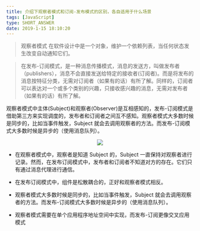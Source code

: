 ```yaml
---
title: 介绍下观察者模式和订阅-发布模式的区别，各自适用于什么场景
tags: [JavaScript]
type: SHORT_ANSWER
date: 2019-1-15 18:10:20
---
```


> 观察者模式 在软件设计中是一个对象，维护一个依赖列表，当任何状态发生改变自动通知它们。

> 在发布-订阅模式，是一种消息传播模式，消息的发送方，叫做发布者（publishers），消息不会直接发送给特定的接收者(订阅者)。而是将发布的消息按特征分类，无需对订阅者（如果有的话）有所了解。同样的，订阅者可以表达对一个或多个类别的兴趣，只接收感兴趣的消息，无需对发布者（如果有的话）有所了解。

观察者模式中主体(Subject)和观察者(Observer)是互相感知的，发布-订阅模式是借助第三方来实现调度的，发布者和订阅者之间互不感知。观察者模式大多数时候是同步的，比如当事件触发，Subject 就会去调用观察者的方法。而发布-订阅模式大多数时候是异步的（使用消息队列）。

 <center><img src="http://blog-bed.oss-cn-beijing.aliyuncs.com/77.%E8%A7%82%E5%AF%9F%E8%80%85%E6%A8%A1%E5%BC%8F%E5%92%8C%E5%8F%91%E5%B8%83%E8%AE%A2%E9%98%85/%E5%8F%91%E5%B8%83%E8%AE%A2%E9%98%85vs%E8%A7%82%E5%AF%9F%E8%80%85%E6%A8%A1%E5%BC%8F.png" /></center>

- 在观察者模式中，观察者是知道 Subject 的，Subject 一直保持对观察者进行记录。然而，在发布订阅模式中，发布者和订阅者不知道对方的存在。它们只有通过消息代理进行通信。

- 在发布订阅模式中，组件是松散耦合的，正好和观察者模式相反。

- 观察者模式大多数时候是同步的，比如当事件触发，Subject 就会去调用观察者的方法。而发布-订阅模式大多数时候是异步的（使用消息队列）。

- 观察者模式需要在单个应用程序地址空间中实现，而发布-订阅更像交叉应用模式
